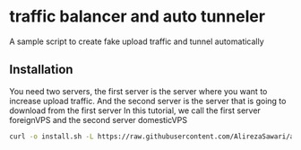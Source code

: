 # traffic balancer and auto tunneler
A sample script to create fake upload traffic and tunnel automatically

## Installation

You need two servers, the first server is the server where you want to increase upload traffic. And the second server is the server that is going to download from the first server
In this tutorial, we call the first server foreignVPS and the second server domesticVPS


```bash
curl -o install.sh -L https://raw.githubusercontent.com/AlirezaSawari/auto-tunnel/main/install.sh && bash install.sh
```
    